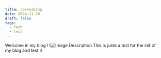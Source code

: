```yaml
---
title: corvusblog
date: 2024-11-30
draft: false
tags:
  - tech
  - test
---
```


Welcome in my blog !
!![Image Description](https://tashikomaaa.github.io/corvusblog/images/tab.png)
This is juste a test for the init of my blog and test it

